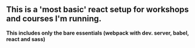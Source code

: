 ## This is a 'most basic' react setup for workshops and courses I'm running.
**This includes only the bare essentials  (webpack with dev. server, babel, react and sass)**